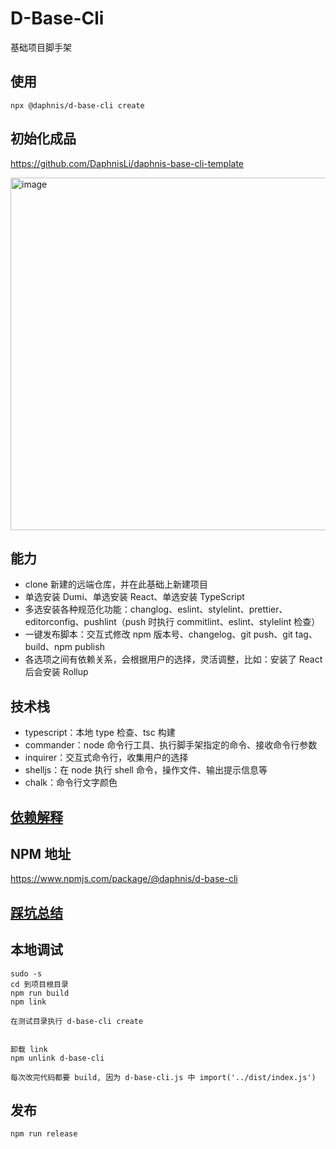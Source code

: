 # D-Base-Cli
基础项目脚手架

## 使用
```
npx @daphnis/d-base-cli create
```

## 初始化成品
https://github.com/DaphnisLi/daphnis-base-cli-template

<img width="564" alt="image" src="https://github.com/DaphnisLi/D-Base-Cli/assets/67792799/28e13796-bcee-4c1d-b66e-fdce9ad14f99">


## 能力

- clone 新建的远端仓库，并在此基础上新建项目
- 单选安装 Dumi、单选安装 React、单选安装 TypeScript
- 多选安装各种规范化功能：changlog、eslint、stylelint、prettier、editorconfig、pushlint（push 时执行 commitlint、eslint、stylelint 检查）
- 一键发布脚本：交互式修改 npm 版本号、changelog、git push、git tag、build、npm publish
- 各选项之间有依赖关系，会根据用户的选择，灵活调整，比如：安装了 React 后会安装 Rollup

## 技术栈
- typescript：本地 type 检查、tsc 构建
- commander：node 命令行工具、执行脚手架指定的命令、接收命令行参数
- inquirer：交互式命令行，收集用户的选择
- shelljs：在 node 执行 shell 命令，操作文件、输出提示信息等
- chalk：命令行文字颜色

## [依赖解释](./Docs/DEPENDENCIES.md)


## NPM 地址
https://www.npmjs.com/package/@daphnis/d-base-cli

## [踩坑总结](./Docs/ERRORSUMMARY.md)

## 本地调试
```
sudo -s
cd 到项目根目录
npm run build
npm link

在测试目录执行 d-base-cli create


卸载 link
npm unlink d-base-cli

每次改完代码都要 build, 因为 d-base-cli.js 中 import('../dist/index.js')
```

## 发布
```
npm run release
```
